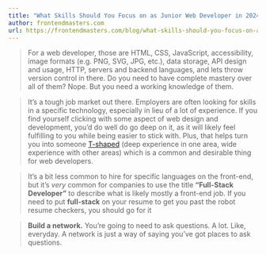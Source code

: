 ```yaml
---
title: "What Skills Should You Focus on as Junior Web Developer in 2024?"
author: frontendmasters.com
url: https://frontendmasters.com/blog/what-skills-should-you-focus-on-as-junior-web-developer-in-2024/
---
```


> For a web developer, those are HTML, CSS, JavaScript, accessibility, image formats (e.g. PNG, SVG, JPG, etc.), data storage, API design and usage, HTTP, servers and backend languages, and lets throw version control in there. Do you need to have complete mastery over all of them? Nope. But you need a working knowledge of them.


> It’s a tough job market out there. Employers are often looking for skills in a specific technology, especially in lieu of a lot of experience. If you find yourself clicking with some aspect of web design and development, you’d do well do go deep on it, as it will likely feel fulfilling to you while being easier to stick with. Plus, that helps turn you into someone [T-shaped](https://en.wikipedia.org/wiki/T-shaped_skills) (deep experience in one area, wide experience with other areas) which is a common and desirable thing for web developers.


> It’s a bit less common to hire for specific languages on the front-end, but it’s *very* common for companies to use the title **“Full-Stack Developer”** to describe what is likely mostly a front-end job. If you need to put **full-stack** on your resume to get you past the robot resume checkers, you should go for it


> **Build a network.** You’re going to need to ask questions. A lot. Like, everyday. A network is just a way of saying you’ve got places to ask questions.



